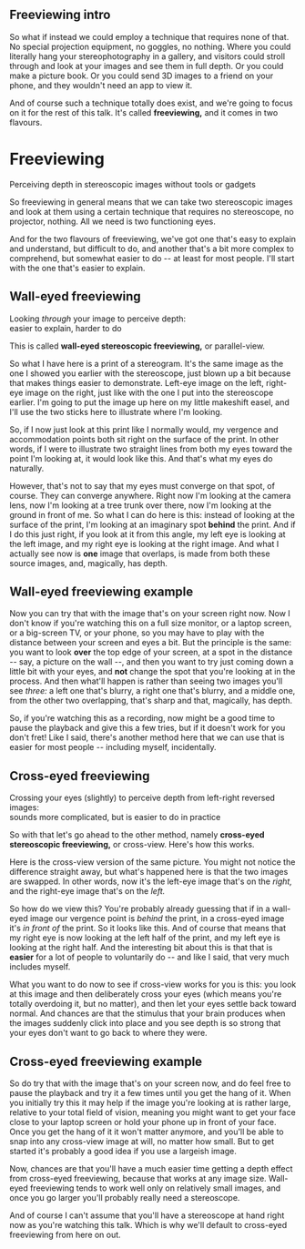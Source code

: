 ## Freeviewing intro <!-- .element class="hidden" -->

<!-- Note -->
So what if instead we could employ a technique that requires none of
that. No special projection equipment, no goggles, no nothing. Where
you could literally hang your stereophotography in a gallery, and
visitors could stroll through and look at your images and see them in
full depth. Or you could make a picture book. Or you could send 3D
images to a friend on your phone, and they wouldn't need an app to
view it.

And of course such a technique totally does exist, and we're going to
focus on it for the rest of this talk. It's called **freeviewing,**
and it comes in two flavours.


# Freeviewing
Perceiving depth in stereoscopic images without tools or gadgets

<!-- Note -->
So freeviewing in general means that we can take two stereoscopic
images and look at them using a certain technique that requires no
stereoscope, no projector, nothing. All we need is two functioning
eyes.

And for the two flavours of freeviewing, we've got one that's easy to
explain and understand, but difficult to do, and another that's a bit
more complex to comprehend, but somewhat easier to do -- at least for
most people. I'll start with the one that's easier to explain.


## Wall-eyed freeviewing
Looking *through* your image to perceive depth:  
easier to explain, harder to do

<!-- Note -->
This is called **wall-eyed stereoscopic freeviewing,** or parallel-view.

So what I have here is a print of a stereogram. It's the same image as
the one I showed you earlier with the stereoscope, just blown up a bit
because that makes things easier to demonstrate. Left-eye image on the
left, right-eye image on the right, just like with the one I put into
the stereoscope earlier. I'm going to put the image up here on my
little makeshift easel, and I'll use the two sticks here to illustrate
where I'm looking.

So, if I now just look at this print like I normally would, my
vergence and accommodation points both sit right on the surface of the
print. In other words, if I were to illustrate two straight lines from
both my eyes toward the point I'm looking at, it would look like
this. And that's what my eyes do naturally.

However, that's not to say that my eyes must converge on that spot, of
course. They can converge anywhere. Right now I'm looking at the
camera lens, now I'm looking at a tree trunk over there, now I'm
looking at the ground in front of me. So what I can do here is this:
instead of looking at the surface of the print, I'm looking at an
imaginary spot **behind** the print. And if I do this just right, if
you look at it from this angle, my left eye is looking at the left
image, and my right eye is looking at the right image. And what I
actually see now is **one** image that overlaps, is made from both
these source images, and, magically, has depth.


<!-- .slide: data-background-image="https://live.staticflickr.com/65535/51819527905_3e6600d79f_5k_d.jpg" data-background-size="contain" data-timing="120" -->
## Wall-eyed freeviewing example <!-- .element class="hidden" -->

<!-- Note -->
Now you can try that with the image that's on your screen right
now. Now I don't know if you're watching this on a full size monitor,
or a laptop screen, or a big-screen TV, or your phone, so you may have
to play with the distance between your screen and eyes a bit. But the
principle is the same: you want to look **over** the top edge of your
screen, at a spot in the distance -- say, a picture on the wall --,
and then you want to try just coming down a little bit with your eyes,
and **not** change the spot that you're looking at in the process. And
then what'll happen is rather than seeing two images you'll see
*three:* a left one that's blurry, a right one that's blurry, and a
middle one, from the other two overlapping, that's sharp and that,
magically, has depth.

So, if you're watching this as a recording, now might be a good time
to pause the playback and give this a few tries, but if it doesn't
work for you don't fret!  Like I said, there's another method here
that we can use that is easier for most people -- including myself,
incidentally.


## Cross-eyed freeviewing
Crossing your eyes (slightly) to perceive depth from left-right
reversed images:  
sounds more complicated, but is easier to do in practice

<!-- Note -->
So with that let's go ahead to the other method, namely **cross-eyed
stereoscopic freeviewing,** or cross-view. Here's how this works.

Here is the cross-view version of the same picture. You might not
notice the difference straight away, but what's happened here is that
the two images are swapped. In other words, now it's the left-eye
image that's on the *right,* and the right-eye image that's on the
*left.*

So how do we view this? You're probably already guessing that if in a
wall-eyed image our vergence point is *behind* the print, in a
cross-eyed image it's *in front of* the print. So it looks like
this. And of course that means that my right eye is now looking at the
left half of the print, and my left eye is looking at the right
half. And the interesting bit about this is that that is **easier**
for a lot of people to voluntarily do -- and like I said, that very
much includes myself.

What you want to do now to see if cross-view works for you is this:
you look at this image and then deliberately cross your eyes (which
means you're totally overdoing it, but no matter), and then let your
eyes settle back toward normal. And chances are that the stimulus that
your brain produces when the images suddenly click into place and you
see depth is so strong that your eyes don't want to go back to where
they were.


<!-- .slide: data-background-image="https://live.staticflickr.com/65535/51819527905_3e6600d79f_5k_d.jpg" data-background-size="contain" data-timing="120" -->
## Cross-eyed freeviewing example <!-- .element class="hidden" -->

<!-- Note -->

So do try that with the image that's on your screen now, and do feel
free to pause the playback and try it a few times until you get the
hang of it. When you initially try this it may help if the image
you're looking at is rather large, relative to your total field of
vision, meaning you might want to get your face close to your laptop
screen or hold your phone up in front of your face. Once you get the
hang of it it won't matter anymore, and you'll be able to snap into
any cross-view image at will, no matter how small. But to get started
it's probably a good idea if you use a largeish image.

Now, chances are that you'll have a much easier time getting a depth
effect from cross-eyed freeviewing, because that works at any image
size. Wall-eyed freeviewing tends to work well only on relatively
small images, and once you go larger you'll probably really need a
stereoscope.

And of course I can't assume that you'll have a stereoscope at hand
right now as you're watching this talk. Which is why we'll default to
cross-eyed freeviewing from here on out.
